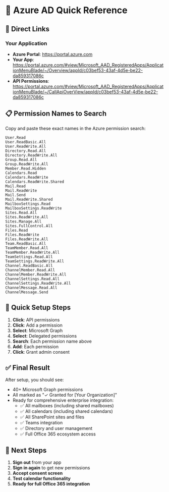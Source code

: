 # 🚀 Azure AD Quick Reference

## 🔗 Direct Links

### Your Application
- **Azure Portal**: https://portal.azure.com
- **Your App**: https://portal.azure.com/#view/Microsoft_AAD_RegisteredApps/ApplicationMenuBlade/~/Overview/appId/c03bef53-43af-4d5e-be22-da859317086c
- **API Permissions**: https://portal.azure.com/#view/Microsoft_AAD_RegisteredApps/ApplicationMenuBlade/~/CallApiOverView/appId/c03bef53-43af-4d5e-be22-da859317086c

## 📋 Permission Names to Search

Copy and paste these exact names in the Azure permission search:

```
User.Read
User.ReadBasic.All
User.ReadWrite.All
Directory.Read.All
Directory.ReadWrite.All
Group.Read.All
Group.ReadWrite.All
Member.Read.Hidden
Calendars.Read
Calendars.ReadWrite
Calendars.ReadWrite.Shared
Mail.Read
Mail.ReadWrite
Mail.Send
Mail.ReadWrite.Shared
MailboxSettings.Read
MailboxSettings.ReadWrite
Sites.Read.All
Sites.ReadWrite.All
Sites.Manage.All
Sites.FullControl.All
Files.Read
Files.ReadWrite
Files.ReadWrite.All
Team.ReadBasic.All
TeamMember.Read.All
TeamMember.ReadWrite.All
TeamSettings.Read.All
TeamSettings.ReadWrite.All
Channel.ReadBasic.All
ChannelMember.Read.All
ChannelMember.ReadWrite.All
ChannelSettings.Read.All
ChannelSettings.ReadWrite.All
ChannelMessage.Read.All
ChannelMessage.Send
```

## 🎯 Quick Setup Steps

1. **Click**: API permissions
2. **Click**: Add a permission
3. **Select**: Microsoft Graph
4. **Select**: Delegated permissions
5. **Search**: Each permission name above
6. **Add**: Each permission
7. **Click**: Grant admin consent

## ✅ Final Result

After setup, you should see:
- 40+ Microsoft Graph permissions
- All marked as "✓ Granted for [Your Organization]"
- Ready for comprehensive enterprise integration:
  - ✅ All mailboxes (including shared mailboxes)
  - ✅ All calendars (including shared calendars)
  - ✅ All SharePoint sites and files
  - ✅ Teams integration
  - ✅ Directory and user management
  - ✅ Full Office 365 ecosystem access

## 🔄 Next Steps

1. **Sign out** from your app
2. **Sign in again** to get new permissions
3. **Accept consent screen**
4. **Test calendar functionality**
5. **Ready for full Office 365 integration**


